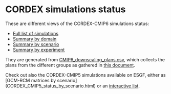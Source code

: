 # CORDEX simulations status

These are different views of the CORDEX-CMIP6 simulations status:

 * [Full list of simulations](CMIP6_downscaling_plans.html)
 * [Summary by domain](CORDEX_CMIP6_status.html)
 * [Summary by scenario](CORDEX_CMIP6_status_by_scenario.html)
 * [Summary by experiment](CORDEX_CMIP6_status_by_experiment.html)

They are generated from [CMIP6_downscaling_plans.csv](https://github.com/WCRP-CORDEX/simulation-status/blob/main/CMIP6_downscaling_plans.csv), which collects the plans from the different groups as gathered in [this document](https://docs.google.com/document/d/1Jy53yvB9SDOiWcwKRJc_HpWVgmjxZhy-qVviHl6ymDM/edit?usp=sharing).

Check out also the CORDEX-CMIP5 simulations available on ESGF, either as [GCM-RCM matrices by scenario] (CORDEX_CMIP5_status_by_scenario.html) or an [interactive list](CORDEX_CMIP5_list.html).
